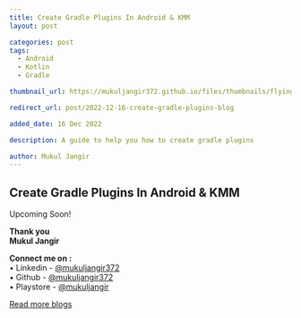 ```yaml
---
title: Create Gradle Plugins In Android & KMM
layout: post

categories: post
tags:
  - Android
  - Kotlin
  - Gradle

thumbnail_url: https://mukuljangir372.github.io/files/thumbnails/flying-gradle.png

redirect_url: post/2022-12-16-create-gradle-plugins-blog

added_date: 16 Dec 2022

description: A guide to help you how to create gradle plugins

author: Mukul Jangir
---
```


## Create Gradle Plugins In Android & KMM
Upcoming Soon!

**Thank you**\
**Mukul Jangir**

**Connect me on :**\
• Linkedin - [@mukuljangir372](https://www.linkedin.com/in/mukuljangir372)\
• Github - [@mukuljangir372](https://github.com/Mukuljangir372)\
• Playstore - [@mukuljangir](https://play.google.com/store/apps/developer?id=Mukul+Jangir)

[Read more blogs](https://mukuljangir372.github.io/posts.html)
